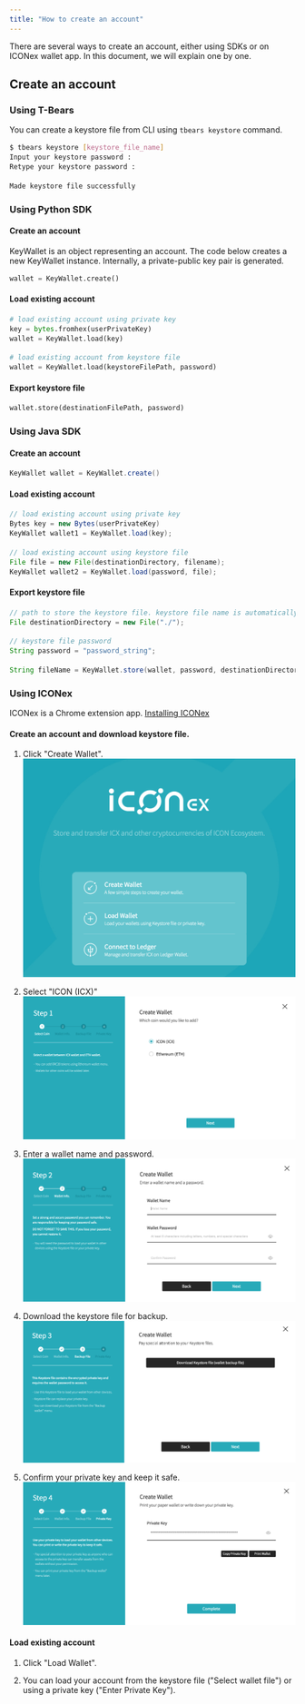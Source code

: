 ```yaml
---
title: "How to create an account"
---
```


There are several ways to create an account, either using SDKs or on ICONex wallet app. In this document, we will explain one by one.  

## Create an account

### Using T-Bears
You can create a keystore file from CLI using `tbears keystore` command. 
```bash
$ tbears keystore [keystore_file_name]
Input your keystore password : 
Retype your keystore password : 

Made keystore file successfully
```

### Using Python SDK
#### Create an account
KeyWallet is an object representing an account. The code below creates a new KeyWallet instance. Internally, a private-public key pair is generated. 

```python
wallet = KeyWallet.create()
```
#### Load existing account
```python
# load existing account using private key
key = bytes.fromhex(userPrivateKey)
wallet = KeyWallet.load(key)

# load existing account from keystore file
wallet = KeyWallet.load(keystoreFilePath, password)
```
#### Export keystore file
```python
wallet.store(destinationFilePath, password)
```

### Using Java SDK
#### Create an account
```java
KeyWallet wallet = KeyWallet.create()
```
#### Load existing account
```java
// load existing account using private key
Bytes key = new Bytes(userPrivateKey)
KeyWallet wallet1 = KeyWallet.load(key);

// load existing account using keystore file
File file = new File(destinationDirectory, filename);
KeyWallet wallet2 = KeyWallet.load(password, file);
```
#### Export keystore file
```java
// path to store the keystore file. keystore file name is automatically generated. 
File destinationDirectory = new File("./"); 

// keystore file password 
String password = "password_string"; 

String fileName = KeyWallet.store(wallet, password, destinationDirectory);
```

### Using ICONex
ICONex is a Chrome extension app. [Installing ICONex](https://chrome.google.com/webstore/detail/iconex/flpiciilemghbmfalicajoolhkkenfel)

#### Create an account and download keystore file.
1. Click "Create Wallet". 
![img001](./images/iconex001.png)

2. Select "ICON (ICX)"
![img002](./images/iconex002.png)

3. Enter a wallet name and password. 
![img003](./images/iconex003.png)

4. Download the keystore file for backup. 
![img004](./images/iconex004.png)

5. Confirm your private key and keep it safe.
![img005](./images/iconex005.png)


#### Load existing account

1. Click "Load Wallet".

2. You can load your account from the keystore file ("Select wallet file") or using a private key ("Enter Private Key").


